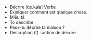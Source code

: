 - Décrire [de.kʁiʁ] Verbe
- Expliquer comment est quelque chose.
- Miêu tả
- To describe
- Peux-tu décrire ta maison ?
- Description (f) : action de décrire